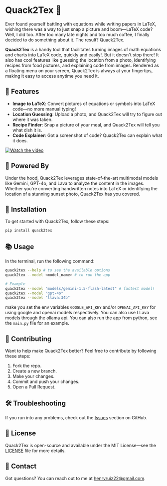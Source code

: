 # Quack2Tex 🦆

Ever found yourself battling with equations while writing papers in LaTeX, wishing there was a way to just snap a picture and boom—LaTeX code? Well, I did too. After too many late nights and too much coffee, I finally decided to do something about it. The result? Quack2Tex.

**Quack2Tex** is a handy tool that facilitates turning images of math equations and charts into LaTeX code, quickly and easily!. But it doesn't stop there! It also has cool features like guessing the location from a photo, identifying recipes from food pictures, and explaining code from images. Rendered as a floating menu on your screen, Quack2Tex is always at your fingertips, making it easy to access anytime you need it.

## 🚀 Features

- **Image to LaTeX**: Convert pictures of equations or symbols into LaTeX code—no more manual typing!
- **Location Guessing**: Upload a photo, and Quack2Tex will try to figure out where it was taken.
- **Recipe Finder**: Snap a picture of your meal, and Quack2Tex will tell you what dish it is.
- **Code Explainer**: Got a screenshot of code? Quack2Tex can explain what it does.

[//]: # (![Quack2Tex in action]&#40;https://raw.githubusercontent.com/haruiz/Quack2TeX/main/images/quack2tex.gif&#41;)

[![Watch the video](https://img.youtube.com/vi/kkyJtEnfUgo/maxresdefault.jpg)](https://youtu.be/kkyJtEnfUgo)

## 🧠 Powered By

Under the hood, Quack2Tex  leverages state-of-the-art multimodal models like Gemini, GPT-4o, and Lava to analyze the content in the images. Whether you're converting handwritten notes into LaTeX or identifying the location of a stunning sunset photo, Quack2Tex has you covered.

## 🔧 Installation

To get started with Quack2Tex, follow these steps:

```bash
pip install quack2tex
```

## 📚 Usage

In the terminal, run the following command:

```bash
quack2tex --help # to see the available options
quack2tex --model <model_name> # to run the app

# Example
quack2tex --model "models/gemini-1.5-flash-latest" # fastest model!
quack2tex --model "gpt-4o"
quack2tex --model "llava:34b"
```

make you set the env variables `GOOGLE_API_KEY` and/or `OPENAI_API_KEY` for using google and openai models respectively. 
You can also use LLava models through the ollama api.
You can also run the app from python, see the `main.py` file for an example.

## 🤝 Contributing

Want to help make Quack2Tex better? Feel free to contribute by following these steps:

1. Fork the repo.
2. Create a new branch.
3. Make your changes.
4. Commit and push your changes.
5. Open a Pull Request.

## 🛠️ Troubleshooting

If you run into any problems, check out the [Issues](https://github.com/haruiz/Quack2TeX/issues) section on GitHub.

## 📄 License

Quack2Tex is open-source and available under the MIT License—see the [LICENSE](LICENSE) file for more details.

## 📧 Contact

Got questions? You can reach out to me at [henryruiz22@gmail.com](mailto:henryruiz22@gmail.com).
